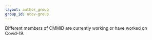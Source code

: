 ```yaml
---
layout: author_group
group_id: ncov-group
---
```


Different members of CMMID are currently working or have worked on Covid-19.
